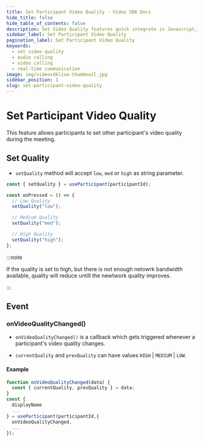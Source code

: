 ```yaml
---
title: Set Participant Video Quality - Video SDK Docs
hide_title: false
hide_table_of_contents: false
description: Set Video Quality features quick integrate in Javascript, React JS, Android, IOS, React Native, Flutter with Video SDK to add live video & audio conferencing to your applications.
sidebar_label: Set Participant Video Quality
pagination_label: Set Participant Video Quality
keywords:
  - set video quality
  - audio calling
  - video calling
  - real-time communication
image: img/videosdklive-thumbnail.jpg
sidebar_position: 1
slug: set-participant-video-quality
---
```


# Set Participant Video Quality

This feature allows participants to set other participant's video quality during the meeting.

## Set Quality

- `setQuality` method will accept `low`, `med` or `high` as string parameter.

```js
const { setQuality } = useParticipant(participantId);

const onPressed = () => {
  // Low Quality
  setQuality("low");

  // Medium Quality
  setQuality("med");

  // High Quality
  setQuality("high");
};
```

:::note

If the quality is set to high, but there is not enough netowrk bandwidth available, quality will reduce untill the newtwork quality improves.

:::

## Event

### onVideoQualityChanged()

- `onVideoQualityChanged()` is a callback which gets triggered whenever a participant's video quality changes.

- `currentQuality` and `prevQuality` can have values `HIGH` | `MEDIUM` | `LOW`.

#### Example

```js
function onVideoQualityChanged(data) {
  const { currentQuality, prevQuality } = data;
}
const {
  displayName
  ...
} = useParticipant(participantId,{
  onVideoQualityChanged,
  ...
});
```
